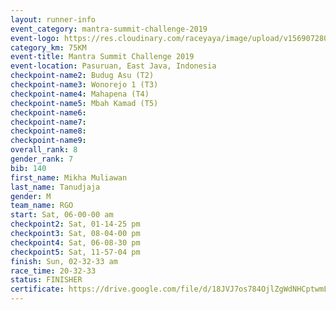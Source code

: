 ```yaml
---
layout: runner-info 
event_category: mantra-summit-challenge-2019 
event-logo: https://res.cloudinary.com/raceyaya/image/upload/v1569072809/logo/mantra-image_segrbx.jpg
category_km: 75KM 
event-title: Mantra Summit Challenge 2019 
event-location: Pasuruan, East Java, Indonesia 
checkpoint-name2: Budug Asu (T2) 
checkpoint-name3: Wonorejo 1 (T3) 
checkpoint-name4: Mahapena (T4) 
checkpoint-name5: Mbah Kamad (T5) 
checkpoint-name6: 
checkpoint-name7: 
checkpoint-name8: 
checkpoint-name9: 
overall_rank: 8
gender_rank: 7
bib: 140
first_name: Mikha Muliawan
last_name: Tanudjaja
gender: M
team_name: RGO
start: Sat, 06-00-00 am
checkpoint2: Sat, 01-14-25 pm
checkpoint3: Sat, 08-04-00 pm
checkpoint4: Sat, 06-08-30 pm
checkpoint5: Sat, 11-57-04 pm
finish: Sun, 02-32-33 am
race_time: 20-32-33
status: FINISHER
certificate: https://drive.google.com/file/d/18JVJ7os784OjlZgWdNHCptwmLMUTdbKL/view?usp=sharing
---
```

